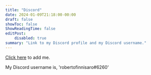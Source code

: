 ```yaml
---
title: "Discord"
date: 2024-01-09T21:18:00-00:00
draft: false
showToc: false
ShowReadingTime: false
editPost:
    disabled: true
summary: "Link to my Discord profile and my Discord username."
---
```


[Click here](https://discord.com/users/219827174180388864) to add me.

My Discord username is, 'robertofinnisaro#6260'